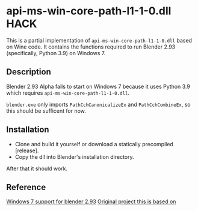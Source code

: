 # api-ms-win-core-path-l1-1-0.dll HACK
This is a partial implementation of `api-ms-win-core-path-l1-1-0.dll` based on Wine code. It contains the functions required to run Blender 2.93 (specifically, Python 3.9) on Windows 7.

## Description

Blender 2.93 Alpha fails to start on Windows 7 because it uses Python 3.9 which requires `api-ms-win-core-path-l1-1-0.dll`.

`blender.exe` only imports `PathCchCanonicalizeEx` and `PathCchCombineEx`, so this should be sufficent for now.

## Installation
* Clone and build it yourself or download a statically precompiled [release].
* Copy the dll into Blender's installation directory.

After that it should work.

## Reference
[Windows 7 support for blender 2.93](https://blender.community/c/rightclickselect/XZgbbc/)
[Original project this is based on](https://github.com/kobilutil/api-ms-win-core-path-HACK)

